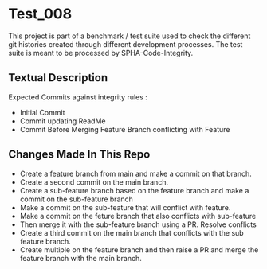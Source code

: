 # Test_008
This project is part of a benchmark / test suite used to check the different git histories created through different development processes. The test suite is meant to be processed by SPHA-Code-Integrity.

## Textual Description
Expected Commits against integrity rules :
* Initial Commit
* Commit updating ReadMe
* Commit Before Merging Feature Branch conflicting with Feature

## Changes Made In This Repo

* Create a feature branch from main and make a commit on that branch.
* Create a second commit on the main branch.
* Create a sub-feature branch based on the feature branch and make a commit on the sub-feature branch
* Make a commit on the sub-feature that will conflict with feature.
* Make a commit on the feture branch that also conflicts with sub-feature
* Then merge it with the sub-feature branch using a PR. Resolve conflicts
* Create a third commit on the main branch that conflicts with the sub feature branch.
* Create multiple on the feature branch and then raise a PR and merge the feature branch with the main branch.
